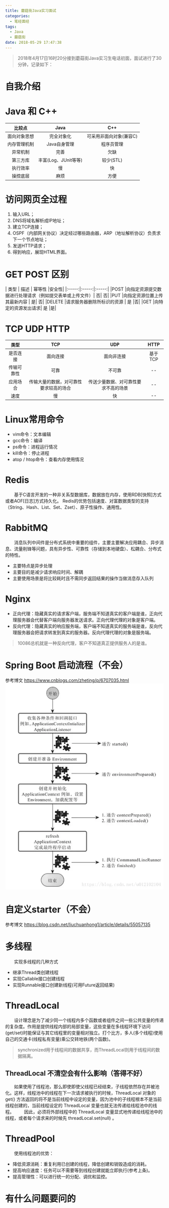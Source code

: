 ```yaml
---
title: 蘑菇街Java实习面试
categories: 
  - 笔经面经
tags:
  - Java
  - 蘑菇街
date: 2018-05-29 17:47:38
---
```


> 2018年4月17日16时20分接到蘑菇街Java实习生电话初面，面试进行了30分钟，记录如下：

<!-- more -->

# 自我介绍

# Java 和 C++
| 比较点	| Java	| C++ |
|:-----:|:-----:|:-----:|
|面向对象思想	|完全对象化	|可采用非面向对象(兼容C)|
|内存管理机制	|Java自身管理|	程序员管理|
|异常机制	|完善	|欠缺|
|第三方库|	丰富(Log、JUnit等等)	|较少(STL)|
|执行效率	|慢	|快|
|操控底层	|麻烦	|方便|

# 访问网页全过程
1. 输入URL；
2. DNS将域名解析成IP地址；
3. 建立TCP连接；
4. OSPF（内部网关协议）决定经过哪些路由器，ARP（地址解析协议）负责求下一个节点地址；
5. 发送HTTP请求；
6. 得到响应，展现HTML界面。

# GET POST 区别
| 类型 |	描述 | 幂等性 |安全性|
|:-----:|:-----:|:-----:|
|POST	|向指定资源提交数据进行处理请求（例如提交表单或上传文件）|	否|	否|
|PUT	|向指定资源位置上传其最新内容 |	是|	否|
|DELETE	|请求服务器删除所标识的资源 | 是	|否|
|GET	|向特定的资源发出请求|	是	|是|

# TCP UDP HTTP

| 类型 |	TCP	| UDP | HTTP |
|:-----:|:-----:|:-----:|:-----:|
|是否连接	|面向连接	|面向非连接| 基于TCP |
|传输可靠性	|可靠|	不可靠|   -- |
|应用场合	|传输大量的数据，对可靠性要求较高的场合	|传送少量数据、对可靠性要求不高的场景| -- |
|速度	|慢	|快|  --|

# Linux常用命令
- vim命令：文本编辑
- gcc命令：编译
- ps命令：进程运行情况
- kill命令：停止进程
- atop / htop命令：查看内存使用情况

# Redis
&emsp;&emsp;基于C语言开发的一种非关系型数据库，数据放在内存，使用RDB[快照]方式或者AOF[日志]方式持久化。 Redis的优势包括速度、对富数据类型的支持（String、Hash、List、Set、Zset）、原子性操作、通用性。

# RabbitMQ
&emsp;&emsp;消息队列中间件是分布式系统中重要的组件，主要主要解决应用耦合、异步消息、流量削锋等问题，具有异步性、可靠性（存储到本地硬盘）、松耦合、分布式的特性。

- 主要特点是异步处理
- 主要目的是减少请求响应时间、解耦
- 主要使用场景是将比较耗时且不需同步返回结果的操作当做消息存入队列

# Nginx
- 正向代理：隐藏真实的请求客户端，服务端不知道真实的客户端是谁，正向代理服务器会代替客户端向服务器发送请求。正向代理代理的对象是客户端。
- 反向代理：隐藏真实的响应服务端，客户端不知道真实的服务端是谁，反向代理服务器会把请求转发到真实的服务器。反向代理代理的对象是服务端。

> 10086总机就是一种反向代理，客户不知道真正提供服务人的是谁。

# Spring Boot 启动流程（不会）
参考博文 https://www.cnblogs.com/zheting/p/6707035.html
![Spring Boot 启动流程](https://raw.githubusercontent.com/chung567115/chung567115.github.io/hexo-blog/blog-img/24-1.png)

# 自定义starter（不会）
参考博文 https://blog.csdn.net/liuchuanhong1/article/details/55057135

# 多线程
&emsp;&emsp;实现多线程的几种方式

- 继承Thread类创建线程
- 实现Callable接口创建线程
- 实现Runnable接口创建新线程(可用Future返回结果)

# ThreadLocal
&emsp;&emsp;设计理念是为了减少同一个线程内多个函数或者组件之间一些公共变量的传递的复杂度。作用是提供线程内部的局部变量，这些变量在多线程环境下访问(get/set)时能保证与其它线程里的变量相对独立。打个比方，多人(多个线程)使用自己的交通卡(线程私有变量)乘公交转地铁(两个函数)。

> synchronized用于线程间的数据共享，而ThreadLocal则用于线程间的数据隔离。

## ThreadLocal 不清空会有什么影响（答得不好）
&emsp;&emsp;如果使用了线程池，那么即使即使父线程已经结束，子线程依然存在并被池化。这样，线程池中的线程在下一次请求被执行的时候，ThreadLocal 对象的 get() 方法返回的将不是当前线程中设定的变量，因为池中的子线程根本不是当前线程创建的，当前线程设定的 ThreadLocal 变量也就无法传递给线程池中的线程。
&emsp;&emsp;因此，必须将外部线程中的 ThreadLocal 变量显式地传递给线程池中的线程，或者每个请求来的时候先 threadLocal.set(null) 。

# ThreadPool
&emsp;&emsp;使用线程池的优势：

- 降低资源消耗：重复利用已创建的线程，降低创建和销毁造成的消耗。
- 提高响应速度：任务可以不需要等到线程创建就能立即执行(参考上条)。
- 提高管理性：可以进行统一的分配、调优和监控。

# 有什么问题要问的


